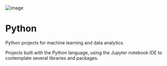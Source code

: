 ![image](https://user-images.githubusercontent.com/78799728/148656560-39c71622-7a03-439a-8a01-08dec6260c0b.png)


# Python
Python projects for machine learning and data analytics.


Projects built with the Python language, using the Jupyter notebook IDE to contemplate several libraries and packages.
